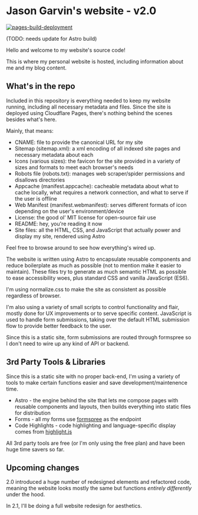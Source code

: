 # Jason Garvin's website - v2.0

[![pages-build-deployment](https://github.com/jasongarvin/jasongarvin.github.io/actions/workflows/pages/pages-build-deployment/badge.svg)](https://github.com/jasongarvin/jasongarvin.github.io/actions/workflows/pages/pages-build-deployment)

(TODO: needs update for Astro build)

Hello and welcome to my website's source code!

This is where my personal website is hosted, including information about me and my blog content.

## What's in the repo

Included in this repository is everything needed to keep my website running, including all necessary metadata and files. Since the site is deployed using Cloudflare Pages, there's nothing behind the scenes besides what's here.

Mainly, that means:

- CNAME: file to provide the canonical URL for my site
- Sitemap (sitemap.xml): a xml encoding of all indexed site pages and necessary metadata about each
- Icons (various sizes): the favicon for the site provided in a variety of sizes and formats to meet each browser's needs
- Robots file (robots.txt): manages web scraper/spider permissions and disallows directories
- Appcache (manifest.appcache): cacheable metadata about what to cache locally, what requires a network connection, and what to serve if the user is offline
- Web Manifest (manifest.webmanifest): serves different formats of icon depending on the user's environment/device
- License: the good ol' MIT license for open-source fair use
- README: hey, you're reading it now
- Site files: all the HTML, CSS, and JavaScript that actually power and display my site, rendered using Astro

Feel free to browse around to see how everything's wired up.

The website is written using Astro to encapsulate reusable components and reduce boilerplate as much as possible (not to mention make it easier to maintain). These files try to generate as much semantic HTML as possible to ease accessibility woes, plus standard CSS and vanilla JavaScript (ES6).

I'm using normalize.css to make the site as consistent as possible regardless of browser.

I'm also using a variety of small scripts to control functionality and flair, mostly done for UX improvements or to serve specific content. JavaScript is used to handle form submissions, taking over the default HTML submission flow to provide better feedback to the user.

Since this is a static site, form submissions are routed through formspree so I don't need to wire up any kind of API or backend.

## 3rd Party Tools & Libraries

Since this is a static site with no proper back-end, I'm using a variety of tools to make certain functions easier and save development/maintenence time.

- Astro - the engine behind the site that lets me compose pages with reusable components and layouts, then builds everything into static files for distribution
- Forms - all my forms use [formspree](https://formspree.io/) as the endpoint
- Code Highlights - code highlighting and language-specific display comes from [highlight.js](https://highlightjs.org/)

All 3rd party tools are free (or I'm only using the free plan) and have been huge time savers so far.

## Upcoming changes

2.0 introduced a huge number of redesigned elements and refactored code, meaning the website looks mostly the same but functions *entirely differently* under the hood.

In 2.1, I'll be doing a full website redesign for aesthetics.
